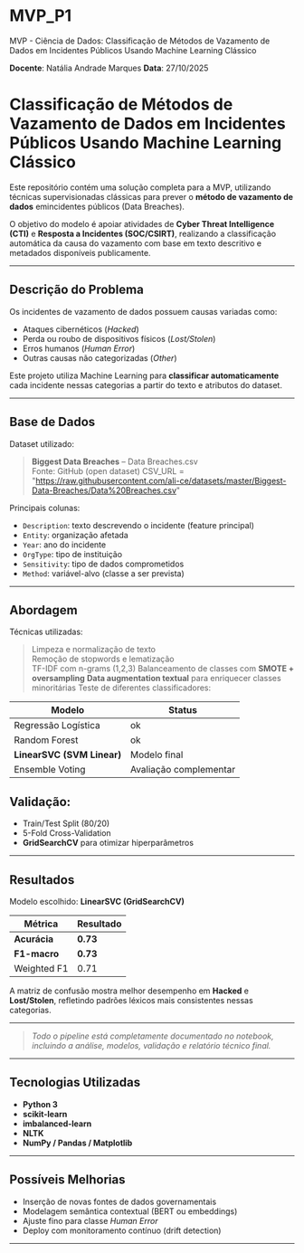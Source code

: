 # MVP_P1
MVP - Ciência de Dados: Classificação de Métodos de Vazamento de Dados em Incidentes Públicos Usando Machine Learning Clássico

**Docente**: Natália Andrade Marques
**Data**: 27/10/2025

# Classificação de Métodos de Vazamento de Dados em Incidentes Públicos Usando Machine Learning Clássico

Este repositório contém uma solução completa para a MVP, utilizando técnicas supervisionadas clássicas para prever o **método de vazamento de dados** emincidentes públicos (Data Breaches).

O objetivo do modelo é apoiar atividades de **Cyber Threat Intelligence (CTI)** e **Resposta a Incidentes (SOC/CSIRT)**, realizando a classificação automática da causa do vazamento com base em texto descritivo e metadados disponíveis publicamente.

---

## Descrição do Problema

Os incidentes de vazamento de dados possuem causas variadas como:

- Ataques cibernéticos (*Hacked*)
- Perda ou roubo de dispositivos físicos (*Lost/Stolen*)
- Erros humanos (*Human Error*)
- Outras causas não categorizadas (*Other*)

Este projeto utiliza Machine Learning para **classificar automaticamente** cada incidente nessas categorias a partir do texto e atributos do dataset.

---

## Base de Dados

Dataset utilizado:

> **Biggest Data Breaches** – Data Breaches.csv  
> Fonte: GitHub (open dataset)
> CSV_URL = "https://raw.githubusercontent.com/ali-ce/datasets/master/Biggest-Data-Breaches/Data%20Breaches.csv"

Principais colunas:
- `Description`: texto descrevendo o incidente (feature principal)
- `Entity`: organização afetada
- `Year`: ano do incidente
- `OrgType`: tipo de instituição
- `Sensitivity`: tipo de dados comprometidos
- `Method`: variável-alvo (classe a ser prevista)

---

## Abordagem

Técnicas utilizadas:

> Limpeza e normalização de texto  
> Remoção de stopwords e lematização  
> TF-IDF com n-grams (1,2,3)
> Balanceamento de classes com **SMOTE + oversampling**
> **Data augmentation textual** para enriquecer classes minoritárias
> Teste de diferentes classificadores:

| Modelo | Status |
|--------|--------|
| Regressão Logística | ok |
| Random Forest | ok |
| **LinearSVC (SVM Linear)** |  Modelo final |
| Ensemble Voting | Avaliação complementar |

## Validação:
- Train/Test Split (80/20)
- 5-Fold Cross-Validation
- **GridSearchCV** para otimizar hiperparâmetros

---

## Resultados

Modelo escolhido: **LinearSVC (GridSearchCV)**

| Métrica | Resultado |
|--------|----------|
| **Acurácia** | **0.73** |
| **F1-macro** | **0.73** |
| Weighted F1 | 0.71 |

A matriz de confusão mostra melhor desempenho em **Hacked** e **Lost/Stolen**, refletindo padrões léxicos mais consistentes nessas categorias.

---


> *Todo o pipeline está completamente documentado no notebook, incluindo a análise, modelos, validação e relatório técnico final.*

---

## Tecnologias Utilizadas

- **Python 3**
- **scikit-learn**
- **imbalanced-learn**
- **NLTK**
- **NumPy / Pandas / Matplotlib**

---

## Possíveis Melhorias

- Inserção de novas fontes de dados governamentais
- Modelagem semântica contextual (BERT ou embeddings)
- Ajuste fino para classe *Human Error*
- Deploy com monitoramento contínuo (drift detection)

---

